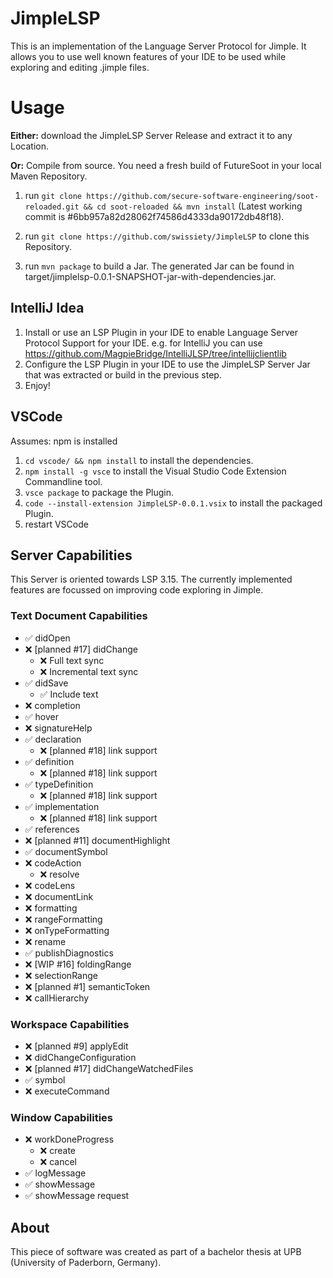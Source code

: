 # JimpleLSP
This is an implementation of the Language Server Protocol for Jimple.
It allows you to use well known features of your IDE to be used while exploring and editing .jimple files.

# Usage
**Either:** download the JimpleLSP Server Release and extract it to any Location.
  
**Or:** Compile from source.
You need a fresh build of FutureSoot in your local Maven Repository.
1. run `git clone https://github.com/secure-software-engineering/soot-reloaded.git && cd soot-reloaded && mvn install`
(Latest working commit is #6bb957a82d28062f74586d4333da90172db48f18).

2. run `git clone https://github.com/swissiety/JimpleLSP` to clone this Repository.
3. run `mvn package` to build a Jar. The generated Jar can be found in target/jimplelsp-0.0.1-SNAPSHOT-jar-with-dependencies.jar.



## IntelliJ Idea
1. Install or use an LSP Plugin in your IDE to enable Language Server Protocol Support for your IDE.
e.g. for IntelliJ you can use https://github.com/MagpieBridge/IntelliJLSP/tree/intellijclientlib
2. Configure the LSP Plugin in your IDE to use the JimpleLSP Server Jar that was extracted or build in the previous step.
3. Enjoy!


## VSCode
Assumes: npm is installed
1. `cd vscode/ && npm install` to install the dependencies.
2. `npm install -g vsce` to install the Visual Studio Code Extension Commandline tool. 
3. `vsce package` to package the Plugin.
4. `code --install-extension JimpleLSP-0.0.1.vsix` to install the packaged Plugin.
5. restart VSCode

## Server Capabilities
This Server is oriented towards LSP 3.15. The currently implemented features are focussed on improving code exploring in Jimple.

### Text Document Capabilities
- ✅ didOpen
- ❌ [planned #17] didChange
    - ❌ Full text sync
    - ❌ Incremental text sync
- ✅ didSave
    - ✅ Include text
- ❌ completion
- ✅ hover
- ❌ signatureHelp
- ✅ declaration
    - ❌ [planned #18] link support
- ✅ definition
    - ❌ [planned #18] link support
- ✅ typeDefinition
    - ❌ [planned #18] link support
- ✅ implementation
    - ❌ [planned #18] link support
- ✅ references
- ❌ [planned #11] documentHighlight
- ✅ documentSymbol
- ❌ codeAction
    - ❌ resolve
- ❌ codeLens
- ❌ documentLink
- ❌ formatting
- ❌ rangeFormatting
- ❌ onTypeFormatting
- ❌ rename
- ✅ publishDiagnostics
- ❌ [WIP #16] foldingRange
- ❌ selectionRange
- ❌ [planned #1] semanticToken
- ❌ callHierarchy

### Workspace Capabilities
- ❌ [planned #9] applyEdit
- ❌ didChangeConfiguration
- ❌ [planned #17] didChangeWatchedFiles
- ✅ symbol
- ❌ executeCommand

### Window Capabilities

- ❌ workDoneProgress
    - ❌ create
    - ❌ cancel
- ✅ logMessage
- ✅ showMessage
- ✅ showMessage request


## About
This piece of software was created as part of a bachelor thesis at UPB (University of Paderborn, Germany).